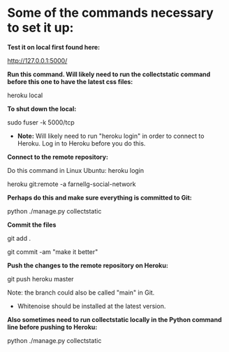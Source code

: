 
# Some of the commands necessary to set it up:

**Test it on local first found here:**

 http://127.0.0.1:5000/

**Run this command.  Will likely need to run the collectstatic command before this one to have the latest css files:**

heroku local

**To shut down the local:**

sudo fuser -k 5000/tcp

* **Note:** Will likely need to run "heroku login" in order to connect to Heroku.  Log in to Heroku before you do this.

**Connect to the remote repository:**

Do this command in Linux Ubuntu: heroku login

heroku git:remote -a farnellg-social-network

**Perhaps do this and make sure everything is committed to Git:**

python ./manage.py collectstatic


**Commit the files**

git add .

git commit -am "make it better"

**Push the changes to the remote repository on Heroku:**

git push heroku master

Note: the branch could also be called "main" in Git.

* Whitenoise should be installed at the latest version.

**Also sometimes need to run collectstatic locally in the Python command line before pushing to Heroku:**

python ./manage.py collectstatic
